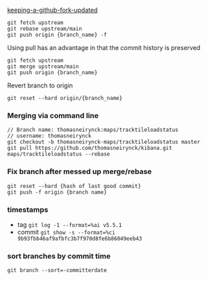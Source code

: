[keeping-a-github-fork-updated](https://robots.thoughtbot.com/keeping-a-github-fork-updated)
```
git fetch upstream
git rebase upstream/main
git push origin {branch_name} -f
```

Using pull has an advantage in that the commit history is preserved

```
git fetch upstream
git merge upstream/main
git push origin {branch_name}
```

Revert branch to origin
```
git reset --hard origin/{branch_name}
```

### Merging via command line

```
// Branch name: thomasneirynck:maps/tracktileloadstatus
// username: thomasneirynck
git checkout -b thomasneirynck-maps/tracktileloadstatus master
git pull https://github.com/thomasneirynck/kibana.git maps/tracktileloadstatus --rebase
```

### Fix branch after messed up merge/rebase

```
git reset --hard {hash of last good commit}
git push -f origin {branch name}
```

### timestamps
* tag `git log -1 --format=%ai v5.5.1`
* commit `git show -s --format=%ci 9b93fbb46af9afbfc3b7f970d8fe6b86049eeb43`

### sort branches by commit time
```
git branch --sort=-committerdate
```
